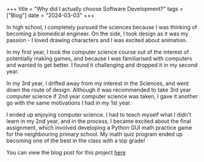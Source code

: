 +++
title = "Why did I actually choose Software Development?"
tags = ["Blog"]
date = "2024-03-03"
+++

In high school, I completely pursued the sciences because I was thinking of becoming a biomedical engineer. On the side, I took design as it was my passion - I loved drawing characters and I was excited about animation.

In my first year, I took the computer science course out of the interest of potentially making games, and because I was familiarised with computers and wanted to get better. I found it challenging and dropped it in my second year.

In my 3rd year, I drifted away from my interest in the Sciences, and went down the route of design. Although it was recommended to take 3rd year computer science if 2nd year computer science was taken, I gave it another go with the same motivations I had in my 1st year.

I ended up enjoying computer science. I had to teach myself what I didn't learn in my 2nd year, and in the process, I became excited about the final assignment, which involved developing a Python GUI math practice game for the neighbouring primary school. My math quiz program ended up becoming one of the best in the class with a top grade!

You can view the blog post for this project [here](/posts/ormistonmaths/)
